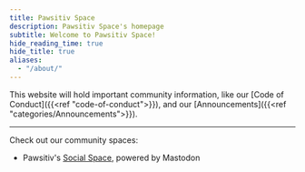 ```yaml
---
title: Pawsitiv Space
description: Pawsitiv Space's homepage
subtitle: Welcome to Pawsitiv Space!
hide_reading_time: true
hide_title: true
aliases:
  - "/about/"
---
```


This website will hold important community information, like our [Code of Conduct]({{<ref "code-of-conduct">}}), and our [Announcements]({{<ref "categories/Announcements">}}).

---

Check out our community spaces:

* Pawsitiv's [Social Space](https://social.pawsitiv.space "https://social.pawsitiv.space"), powered by Mastodon
